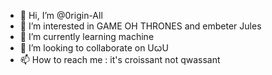 - 👋 Hi, I’m @0rigin-All
- 👀 I’m interested in GAME OH THRONES and embeter Jules
- 🌱 I’m currently learning machine
- 💞️ I’m looking to collaborate on UꞷU
- 📫 How to reach me : it's croissant not qwassant

<!---
0rigin-All/0rigin-All is a ✨ special ✨ repository because its `README.md` (this file) appears on your GitHub profile.
You can click the Preview link to take a look at your changes.
--->
